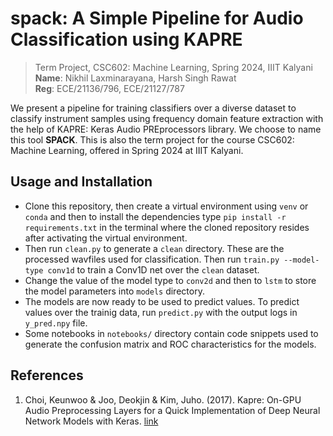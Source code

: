 # spack: A Simple Pipeline for Audio Classification using KAPRE

> Term Project, CSC602: Machine Learning, Spring 2024, IIIT Kalyani<br>
**Name**: Nikhil Laxminarayana, Harsh Singh Rawat<br>
**Reg**: ECE/21136/796, ECE/21127/787

We present a pipeline for training classifiers over a diverse dataset to classify instrument samples using frequency domain feature extraction with the help of KAPRE: Keras Audio PREprocessors library. We choose to name this tool **SPACK**. This is also the term project for the course CSC602: Machine Learning, offered in Spring 2024 at IIIT Kalyani.

## Usage and Installation
- Clone this repository, then create a virtual environment using `venv` or `conda` and then to install the dependencies type `pip install -r requirements.txt` in the terminal where the cloned repository resides after activating the virtual environment.
- Then run `clean.py` to generate a `clean` directory. These are the processed wavfiles used for classification. Then run `train.py --model-type conv1d` to train a Conv1D net over the `clean` dataset. 
- Change the value of the model type to `conv2d` and then to `lstm` to store the model parameters into `models` directory.
- The models are now ready to be used to predict values. To predict values over the trainig data, run `predict.py` with the output logs in `y_pred.npy` file.
- Some notebooks in `notebooks/` directory contain code snippets used to generate the confusion matrix and ROC characteristics for the models. 

## References
1. Choi, Keunwoo & Joo, Deokjin & Kim, Juho. (2017). Kapre: On-GPU Audio Preprocessing Layers for a Quick Implementation of Deep Neural Network Models with Keras. [link](https://arxiv.org/abs/1706.05781)